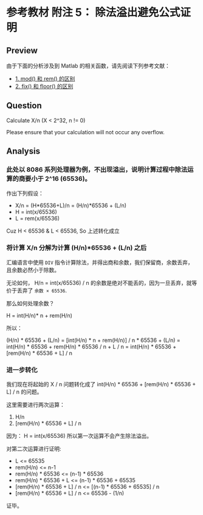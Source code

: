 # 参考教材 附注 5： 除法溢出避免公式证明

## Preview

由于下面的分析涉及到 Matlab 的相关函数，请先阅读下列参考文献：

- [1. mod() 和 rem() 的区别](https://www.kmahyyg.xyz/2018/Matlab-remVSmod/index.html)
- [2. fix() 和 floor() 的区别](https://www.kmahyyg.xyz/2018/Matlab-fixVSfloor/)

## Question

Calculate X/n (X < 2^32, n != 0)

Please ensure that your calculation will not occur any overflow.

## Analysis

### 此处以 8086 系列处理器为例，不出现溢出，说明计算过程中除法运算的商要小于 2^16 (65536)。

  作出下列假设：

  - X/n = (H*65536+L)/n = (H/n)*65536 + (L/n)
  - H = int(x/65536)
  - L = rem(x/65536)
  
  Cuz H < 65536 & L < 65536, So 上述转化成立
  
### 将计算 X/n 分解为计算 (H/n)*65536 + (L/n) 之后

汇编语言中使用 `DIV` 指令计算除法，并得出商和余数，我们保留商，余数丢弃，且余数必然小于除数。

无论如何， H/n = int(x/65536) / n 的余数是绝对不能丢的，因为一旦丢弃，就等价于丢弃了 `余数 × 65536`.

那么如何处理余数？

H = int(H/n)* n + rem(H/n)

所以：

(H/n) * 65536 + (L/n)
= [int(H/n) * n + rem(H/n)] / n * 65536 + (L/n)
= int(H/n) * 65536 + rem(H/n) * 65536 / n + L / n
= int(H/n) * 65536 + [rem(H/n) * 65536 + L] / n

### 进一步转化

我们现在将起始的 X / n 问题转化成了 int(H/n) * 65536 + [rem(H/n) * 65536 + L] / n 的问题。

这里需要进行两次运算：

 1. H/n
 2. [rem(H/n) * 65536 + L] / n
 
因为： H = int(x/65536) 所以第一次运算不会产生除法溢出。

对第二次运算进行证明:

 - L <= 65535
 - rem(H/n) <= n-1
 - rem(H/n) * 65536 <= (n-1) * 65536
 - rem(H/n) * 65536 + L <= (n-1) * 65536 + 65535
 - [rem(H/n) * 65536 + L] / n <= [(n-1) * 65536 + 65535] / n
 - [rem(H/n) * 65536 + L] / n <= 65536 - (1/n)
 
证毕。
